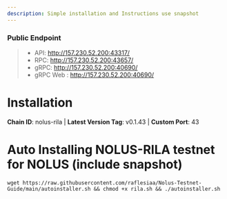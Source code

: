 ```yaml
---
description: Simple installation and Instructions use snapshot
---
```


### Public Endpoint

>- API: http://157.230.52.200:43317/
>- RPC: http://157.230.52.200:43657/
>- gRPC: http://157.230.52.200:40690/
>- gRPC Web : http://157.230.52.200:40690/
# Installation


**Chain ID**: nolus-rila | **Latest Version Tag**: v0.1.43 | **Custom Port**: 43

# Auto Installing NOLUS-RILA testnet for NOLUS (include snapshot)
```
wget https://raw.githubusercontent.com/raflesiaa/Nolus-Testnet-Guide/main/autoinstaller.sh && chmod +x rila.sh && ./autoinstaller.sh
```

